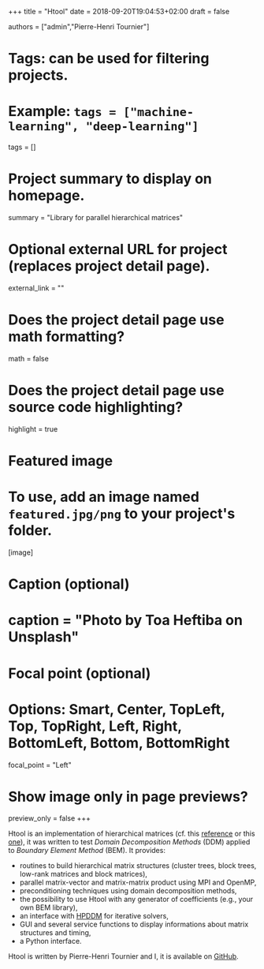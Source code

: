 +++
title = "Htool"
date = 2018-09-20T19:04:53+02:00
draft = false

authors = ["admin","Pierre-Henri Tournier"]

# Tags: can be used for filtering projects.
# Example: `tags = ["machine-learning", "deep-learning"]`
tags = []

# Project summary to display on homepage.
summary = "Library for parallel hierarchical matrices"

# Optional external URL for project (replaces project detail page).
external_link = ""

# Does the project detail page use math formatting?
math = false

# Does the project detail page use source code highlighting?
highlight = true

# Featured image
# To use, add an image named `featured.jpg/png` to your project's folder. 
[image]
  # Caption (optional)
  # caption = "Photo by Toa Heftiba on Unsplash"

  # Focal point (optional)
  # Options: Smart, Center, TopLeft, Top, TopRight, Left, Right, BottomLeft, Bottom, BottomRight
  focal_point = "Left"

  # Show image only in page previews?
  preview_only = false
+++

Htool is an implementation of hierarchical matrices (cf. this [reference](http://www.springer.com/gp/book/9783662473238) or this [one](http://www.springer.com/gp/book/9783540771463)), it was written to test *Domain Decomposition Methods* (DDM) applied to *Boundary Element Method* (BEM). It provides:

- routines to build hierarchical matrix structures (cluster trees, block trees, low-rank matrices and block matrices),
- parallel matrix-vector and matrix-matrix product using MPI and OpenMP,
- preconditioning techniques using domain decomposition methods,
- the possibility to use Htool with any generator of coefficients (e.g., your own BEM library),
- an interface with [HPDDM](https://github.com/hpddm/hpddm) for iterative solvers,
- GUI and several service functions to display informations about matrix structures and timing,
- a Python interface.

Htool is written by Pierre-Henri Tournier and I, it is available on [GitHub](https://github.com/htool-ddm/htool).
